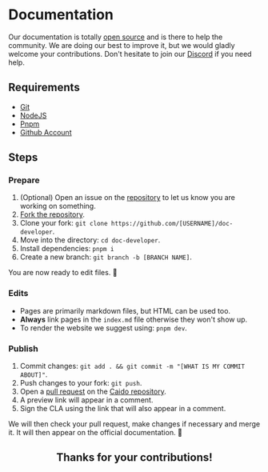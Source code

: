 # Documentation

Our documentation is totally [open source](https://github.com/caido/doc-developer) and is there to help the community.
We are doing our best to improve it, but we would gladly welcome your contributions.
Don't hesitate to join our [Discord](https://links.caido.io/www-discord) if you need help.

## Requirements

- [Git](https://git-scm.com/)
- [NodeJS](https://nodejs.org/)
- [Pnpm](https://pnpm.io/)
- [Github Account](https://github.com)

## Steps

### Prepare

1. (Optional) Open an issue on the [repository](https://github.com/caido/doc-developer) to let us know you are working on something.
2. [Fork the repository](https://docs.github.com/en/get-started/quickstart/fork-a-repo).
3. Clone your fork: `git clone https://github.com/[USERNAME]/doc-developer`.
4. Move into the directory: `cd doc-developer`.
5. Install dependencies: `pnpm i`
6. Create a new branch: `git branch -b [BRANCH NAME]`.

You are now ready to edit files. 🚀

### Edits

- Pages are primarily markdown files, but HTML can be used too.
- **Always** link pages in the `index.md` file otherwise they won't show up.
- To render the website we suggest using: `pnpm dev`.

### Publish

1. Commit changes: `git add . && git commit -m "[WHAT IS MY COMMIT ABOUT]"`.
2. Push changes to your fork: `git push`.
3. Open a [pull request](https://docs.github.com/en/pull-requests/collaborating-with-pull-requests/proposing-changes-to-your-work-with-pull-requests/creating-a-pull-request) on the [Caido repository](https://github.com/caido/doc-developer).
4. A preview link will appear in a comment.
5. Sign the CLA using the link that will also appear in a comment.

We will then check your pull request, make changes if necessary and merge it. It will then appear on the official documentation. 🎉

<center>
  <h2>Thanks for your contributions!</h2>
</center>
